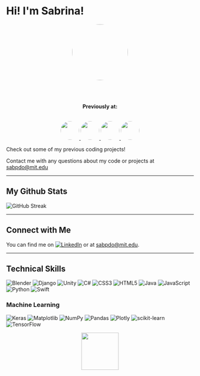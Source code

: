 # Hi! I'm Sabrina!  

<div align="center">
  <img src="https://i.pinimg.com/originals/fe/32/71/fe3271c2f92d9d098bd5a3281eb889e5.gif" width="150" style="border-radius: 50%;">
  
  <br><br>

  **Previously at:**  
  <br>

  <a href="https://www.facebook.com/">
    <img src="https://i.pinimg.com/736x/b7/06/fa/b706fa17832e8854ee125404a655f0df.jpg" width="50" style="border-radius: 50%;">
  </a>
  <a href="scale.com">
    <img src="https://pbs.twimg.com/profile_images/1414735088621813760/3NZOfCUw_400x400.png" width="50" style="border-radius: 50%;">
  </a>
  <a href="nasa.gov">
    <img src="https://img.icons8.com/color/600/nasa.png" width="50" style="border-radius: 50%;">
  </a>
  <a href="nasdaq.com">
    <img src="https://github.com/user-attachments/assets/9e043aea-0552-427f-9ac6-2680b53682c7" width="50" style="border-radius: 50%;">
  </a>
</div>

Check out some of my previous coding projects!

Contact me with any questions about my code or projects at [sabpdo@mit.edu](mailto:sabpdo@mit.edu)


---

## My Github Stats ##
  ![GitHub Streak](https://nirzak-streak-stats.vercel.app/?user=sabpdo)
  
--- 

## Connect with Me ##

You can find me on [![LinkedIn][1.2]][1] or at [sabpdo@mit.edu](mailto:sabpdo@mit.edu).

<!-- Icons -->

[1.2]: https://raw.githubusercontent.com/MartinHeinz/MartinHeinz/master/linkedin-3-16.png (LinkedIn icon without padding)

<!-- Links to your social media accounts -->

[1]: https://www.linkedin.com/in/sabrina-phuonglan-do/

---

## Technical Skills ##
![Blender](https://img.shields.io/badge/blender-%23F5792A.svg?style=for-the-badge&logo=blender&logoColor=white)
![Django](https://img.shields.io/badge/django-%23092E20.svg?style=for-the-badge&logo=django&logoColor=white)
![Unity](https://img.shields.io/badge/unity-%23000000.svg?style=for-the-badge&logo=unity&logoColor=white)
![C#](https://img.shields.io/badge/c%23-%23239120.svg?style=for-the-badge&logo=c-sharp&logoColor=white)
![CSS3](https://img.shields.io/badge/css3-%231572B6.svg?style=for-the-badge&logo=css3&logoColor=white)
![HTML5](https://img.shields.io/badge/html5-%23E34F26.svg?style=for-the-badge&logo=html5&logoColor=white)
![Java](https://img.shields.io/badge/java-%23ED8B00.svg?style=for-the-badge&logo=openjdk&logoColor=white)
![JavaScript](https://img.shields.io/badge/javascript-%23323330.svg?style=for-the-badge&logo=javascript&logoColor=%23F7DF1E)
![Python](https://img.shields.io/badge/python-3670A0?style=for-the-badge&logo=python&logoColor=ffdd54)
![Swift](https://img.shields.io/badge/swift-F54A2A?style=for-the-badge&logo=swift&logoColor=white)

### Machine Learning ###

![Keras](https://img.shields.io/badge/Keras-%23D00000.svg?style=for-the-badge&logo=Keras&logoColor=white)
![Matplotlib](https://img.shields.io/badge/Matplotlib-%23ffffff.svg?style=for-the-badge&logo=Matplotlib&logoColor=black)
![NumPy](https://img.shields.io/badge/numpy-%23013243.svg?style=for-the-badge&logo=numpy&logoColor=white)
![Pandas](https://img.shields.io/badge/pandas-%23150458.svg?style=for-the-badge&logo=pandas&logoColor=white)
![Plotly](https://img.shields.io/badge/Plotly-%233F4F75.svg?style=for-the-badge&logo=plotly&logoColor=white)
![scikit-learn](https://img.shields.io/badge/scikit--learn-%23F7931E.svg?style=for-the-badge&logo=scikit-learn&logoColor=white)
![TensorFlow](https://img.shields.io/badge/TensorFlow-%23FF6F00.svg?style=for-the-badge&logo=TensorFlow&logoColor=white)

<div id="header" align="center">
  <img src="https://i.pinimg.com/originals/1f/7e/95/1f7e952c4a4c7f2d7b7c2bf923baee67.gif" width="100"/>
</div>

